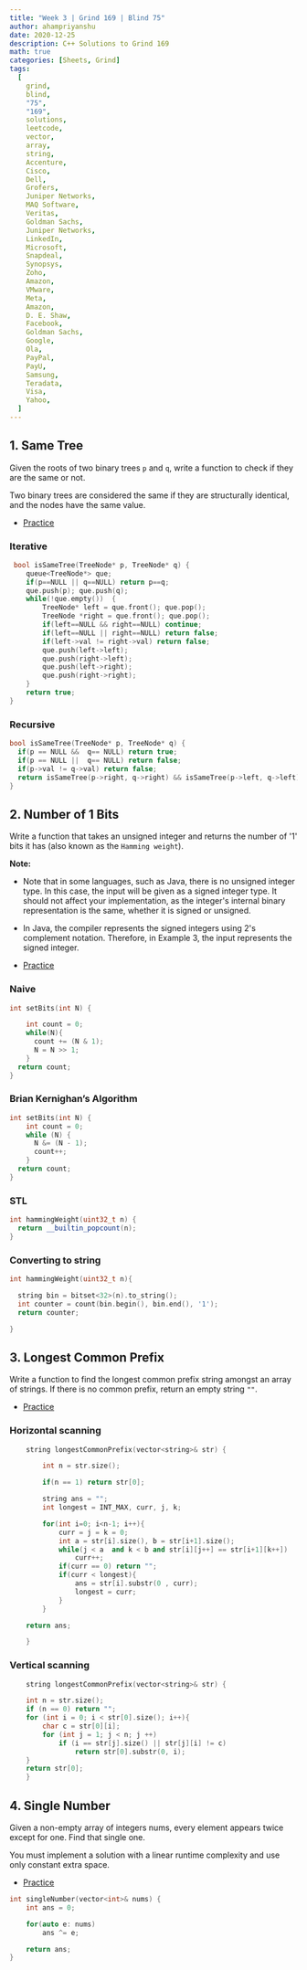 ```yaml
---
title: "Week 3 | Grind 169 | Blind 75"
author: ahampriyanshu
date: 2020-12-25
description: C++ Solutions to Grind 169
math: true
categories: [Sheets, Grind]
tags:
  [
    grind,
    blind,
    "75",
    "169",
    solutions,
    leetcode,
    vector,
    array,
    string,
    Accenture,
    Cisco,
    Dell,
    Grofers,
    Juniper Networks,
    MAQ Software,
    Veritas,
    Goldman Sachs,
    Juniper Networks,
    LinkedIn,
    Microsoft,
    Snapdeal,
    Synopsys,
    Zoho,
    Amazon,
    VMware,
    Meta,
    Amazon,
    D. E. Shaw,
    Facebook,
    Goldman Sachs,
    Google,
    Ola,
    PayPal,
    PayU,
    Samsung,
    Teradata,
    Visa,
    Yahoo,
  ]
---
```


## 1. Same Tree

Given the roots of two binary trees `p` and `q`, write a function to check if they are the same or not.

Two binary trees are considered the same if they are structurally identical, and the nodes have the same value.

- [Practice](https://leetcode.com/problems/same-tree/)

### Iterative

```cpp
 bool isSameTree(TreeNode* p, TreeNode* q) {
    queue<TreeNode*> que;
    if(p==NULL || q==NULL) return p==q;
    que.push(p); que.push(q);
    while(!que.empty())  {
        TreeNode* left = que.front(); que.pop();
        TreeNode *right = que.front(); que.pop();
        if(left==NULL && right==NULL) continue;
        if(left==NULL || right==NULL) return false;
        if(left->val != right->val) return false;
        que.push(left->left);
        que.push(right->left);
        que.push(left->right);
        que.push(right->right);
    }
    return true;
}
```

### Recursive

```cpp
bool isSameTree(TreeNode* p, TreeNode* q) {
  if(p == NULL &&  q== NULL) return true;
  if(p == NULL ||  q== NULL) return false;
  if(p->val != q->val) return false;
  return isSameTree(p->right, q->right) && isSameTree(p->left, q->left) ;
}
```

## 2. Number of 1 Bits

Write a function that takes an unsigned integer and returns the number of '1' bits it has (also known as the `Hamming weight`).

**Note:**

- Note that in some languages, such as Java, there is no unsigned integer type. In this case, the input will be given as a signed integer type. It should not affect your implementation, as the integer's internal binary representation is the same, whether it is signed or unsigned.

- In Java, the compiler represents the signed integers using 2's complement notation. Therefore, in Example 3, the input represents the signed integer.

- [Practice](https://leetcode.com/problems/number-of-1-bits/)

### Naive

```cpp
int setBits(int N) {

    int count = 0;
    while(N){
      count += (N & 1);
      N = N >> 1;
    }
  return count;
}
```

### Brian Kernighan’s Algorithm

```cpp
int setBits(int N) {
    int count = 0;
    while (N) {
      N &= (N - 1);
      count++;
    }
  return count;
}
```

### STL

```cpp
int hammingWeight(uint32_t n) {
  return __builtin_popcount(n);
}
```

### Converting to string

```cpp
int hammingWeight(uint32_t n){

  string bin = bitset<32>(n).to_string();
  int counter = count(bin.begin(), bin.end(), '1');
  return counter;

}
```

## 3. Longest Common Prefix

Write a function to find the longest common prefix string amongst an array of strings. If there is no common prefix, return an empty string `""`.

- [Practice](https://leetcode.com/problems/longest-common-prefix/)

### Horizontal scanning

```cpp
    string longestCommonPrefix(vector<string>& str) {

        int n = str.size();

        if(n == 1) return str[0];

        string ans = "";
        int longest = INT_MAX, curr, j, k;

        for(int i=0; i<n-1; i++){
            curr = j = k = 0;
            int a = str[i].size(), b = str[i+1].size();
            while(j < a  and k < b and str[i][j++] == str[i+1][k++])
                curr++;
            if(curr == 0) return "";
            if(curr < longest){
                ans = str[i].substr(0 , curr);
                longest = curr;
            }
        }

    return ans;

    }
```

### Vertical scanning

```cpp
    string longestCommonPrefix(vector<string>& str) {

    int n = str.size();
    if (n == 0) return "";
    for (int i = 0; i < str[0].size(); i++){
        char c = str[0][i];
        for (int j = 1; j < n; j ++)
            if (i == str[j].size() || str[j][i] != c)
                return str[0].substr(0, i);
    }
    return str[0];
    }
```

## 4. Single Number

Given a non-empty array of integers nums, every element appears twice except for one. Find that single one.

You must implement a solution with a linear runtime complexity and use only constant extra space.

- [Practice](https://leetcode.com/problems/single-number/)

```cpp
int singleNumber(vector<int>& nums) {
    int ans = 0;

    for(auto e: nums)
        ans ^= e;

    return ans;
}
```
